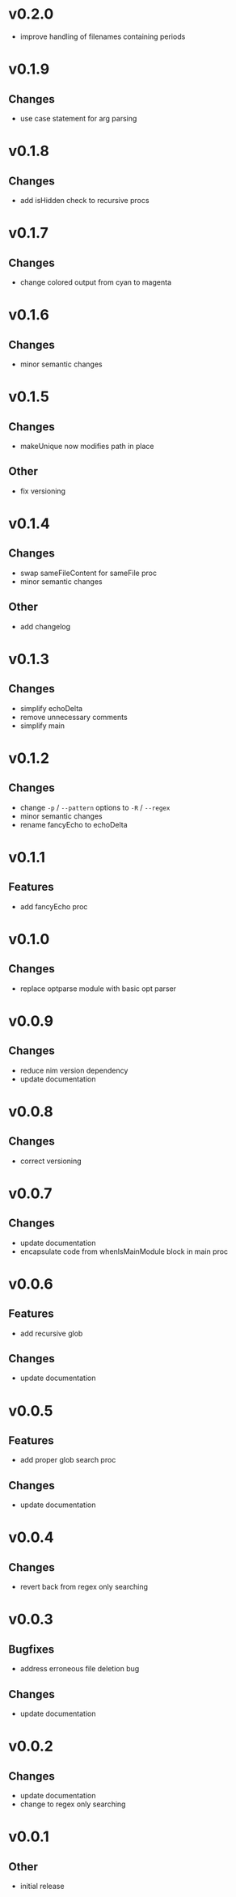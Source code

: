 # v0.2.0
- improve handling of filenames containing periods

# v0.1.9

## Changes
- use case statement for arg parsing

# v0.1.8

## Changes
- add isHidden check to recursive procs

# v0.1.7

## Changes
- change colored output from cyan to magenta

# v0.1.6

## Changes
- minor semantic changes

# v0.1.5

## Changes
- makeUnique now modifies path in place

## Other
- fix versioning

# v0.1.4

## Changes
- swap sameFileContent for sameFile proc
- minor semantic changes

## Other
- add changelog

# v0.1.3

## Changes
- simplify echoDelta
- remove unnecessary comments
- simplify main

# v0.1.2

## Changes
- change ```-p``` / ```--pattern``` options to ```-R``` / ```--regex```
- minor semantic changes
- rename fancyEcho to echoDelta

# v0.1.1

## Features
- add fancyEcho proc

# v0.1.0

## Changes
- replace optparse module with basic opt parser

# v0.0.9

## Changes
- reduce nim version dependency
- update documentation

# v0.0.8

## Changes
- correct versioning

# v0.0.7

## Changes
- update documentation
- encapsulate code from whenIsMainModule block in main proc

# v0.0.6

## Features
- add recursive glob

## Changes
- update documentation

# v0.0.5

## Features
- add proper glob search proc

## Changes
- update documentation

# v0.0.4

## Changes
- revert back from regex only searching

# v0.0.3

## Bugfixes
- address erroneous file deletion bug

## Changes
- update documentation

# v0.0.2

## Changes
- update documentation
- change to regex only searching

# v0.0.1

## Other
- initial release
